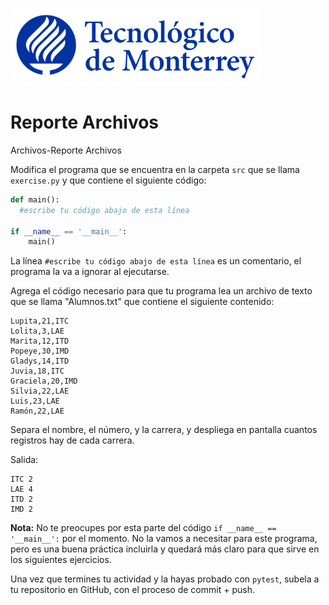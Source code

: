 ![Tec de Monterrey](../../images/logotecmty.png)
# Reporte Archivos
Archivos-Reporte Archivos

Modifica el programa que se encuentra en la carpeta `src` que se llama `exercise.py` y que contiene el siguiente código:

```python
def main():
  #escribe tu código abajo de esta línea

if __name__ == '__main__':
    main()
```

La línea `#escribe tu código abajo de esta línea` es un comentario, el programa la va a ignorar al ejecutarse.

Agrega el código necesario para que tu programa lea un archivo de texto que se llama "Alumnos.txt" que contiene el siguiente contenido:
```
Lupita,21,ITC
Lolita,3,LAE
Marita,12,ITD
Popeye,30,IMD
Gladys,14,ITD
Juvia,18,ITC
Graciela,20,IMD
Silvia,22,LAE
Luis,23,LAE
Ramón,22,LAE
```

Separa el nombre, el número, y la carrera, y despliega en pantalla cuantos registros hay de cada carrera.

Salida:
```
ITC 2
LAE 4
ITD 2
IMD 2
```


**Nota:** No te preocupes por esta parte del código `if __name__ == '__main__':` por el momento. No la vamos a necesitar para este programa, pero es una buena práctica incluirla y quedará más claro para que sirve en los siguientes ejercicios.

Una vez que termines tu actividad y la hayas probado con `pytest`, subela a tu repositorio en GitHub, con el proceso de commit + push.
